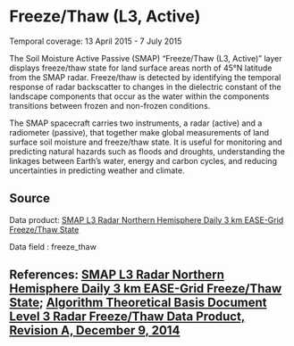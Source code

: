# Freeze/Thaw (L3, Active)
Temporal coverage: 13 April 2015 - 7 July 2015

The Soil Moisture Active Passive (SMAP) “Freeze/Thaw (L3, Active)” layer displays freeze/thaw state for land surface areas north of 45°N latitude from the SMAP radar. Freeze/thaw is detected by identifying the temporal response of radar backscatter to changes in the dielectric constant of the landscape components that occur as the water within the components transitions between frozen and non-frozen conditions.

The SMAP spacecraft carries two instruments, a radar (active) and a radiometer (passive), that together make global measurements of land surface soil moisture and freeze/thaw state. It is useful for monitoring and predicting natural hazards such as floods and droughts, understanding the linkages between Earth’s water, energy and carbon cycles, and reducing uncertainties in predicting weather and climate.

## Source
Data product: [SMAP L3 Radar Northern Hemisphere Daily 3 km EASE-Grid Freeze/Thaw State](http://nsidc.org/data/spl3fta/)

Data field : freeze_thaw

## References: [SMAP L3 Radar Northern Hemisphere Daily 3 km EASE-Grid Freeze/Thaw State](http://nsidc.org/data/spl3fta/); [Algorithm Theoretical Basis Document Level 3 Radar Freeze/Thaw Data Product, Revision A, December 9, 2014](https://nsidc.org/sites/nsidc.org/files/files/274_L3_FT_A_RevA_web.pdf)  

